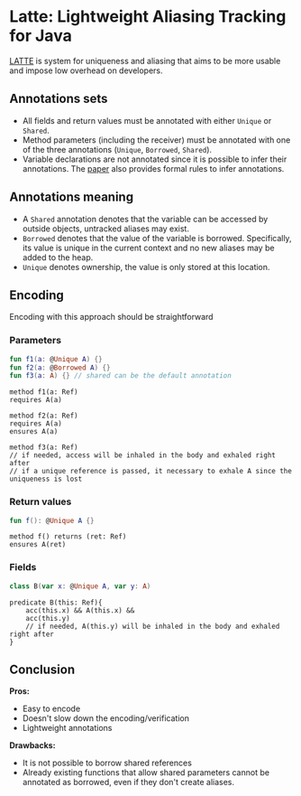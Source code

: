 # Latte: Lightweight Aliasing Tracking for Java

[LATTE][1] is system for uniqueness and aliasing that aims to be more usable and
impose low overhead on developers.

## Annotations sets

- All fields and return values must be annotated with either `Unique` or `Shared`.
- Method parameters (including the receiver) must be annotated with one of the three annotations
  (`Unique`, `Borrowed`, `Shared`).
- Variable declarations are not annotated since it is possible to infer their annotations.
  The [paper][1] also provides formal rules to infer annotations.

## Annotations meaning

- A `Shared` annotation denotes that the variable can be accessed by outside objects,
  untracked aliases may exist.
- `Borrowed` denotes that the value of the variable is borrowed. Specifically, its value is unique in the current
  context
  and no new aliases may be added to the heap.
- `Unique` denotes ownership, the value is only stored at this location.

## Encoding

Encoding with this approach should be straightforward

### Parameters

```kt
fun f1(a: @Unique A) {}
fun f2(a: @Borrowed A) {}
fun f3(a: A) {} // shared can be the default annotation
```

```
method f1(a: Ref)
requires A(a)

method f2(a: Ref)
requires A(a)
ensures A(a)

method f3(a: Ref) 
// if needed, access will be inhaled in the body and exhaled right after
// if a unique reference is passed, it necessary to exhale A since the uniqueness is lost
```

### Return values

```kt
fun f(): @Unique A {}
```

```
method f() returns (ret: Ref)
ensures A(ret)
```

### Fields

```kt
class B(var x: @Unique A, var y: A)
```

```
predicate B(this: Ref){
    acc(this.x) && A(this.x) &&
    acc(this.y)
    // if needed, A(this.y) will be inhaled in the body and exhaled right after
}
```

## Conclusion

**Pros:**

- Easy to encode
- Doesn't slow down the encoding/verification
- Lightweight annotations

**Drawbacks:**

- It is not possible to borrow shared references
- Already existing functions that allow shared parameters cannot be annotated as borrowed, even if they don't create
  aliases.

[1]: https://arxiv.org/pdf/2309.05637.pdf